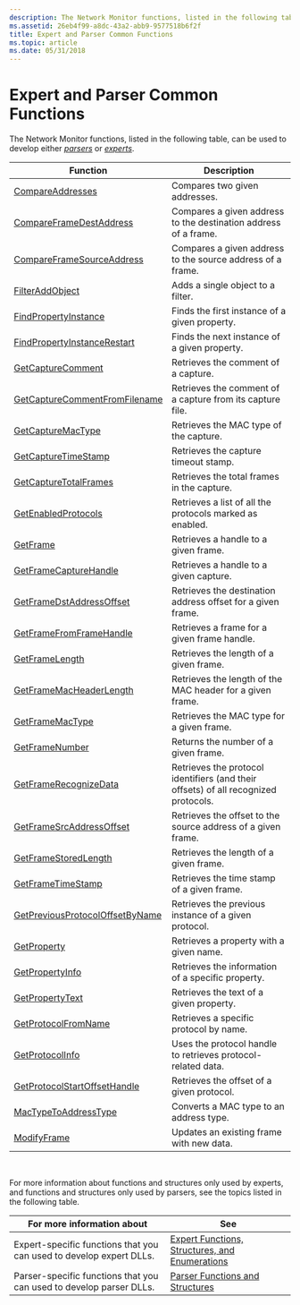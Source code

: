 ```yaml
---
description: The Network Monitor functions, listed in the following table, can be used to develop either parsers or experts.
ms.assetid: 26eb4f99-a8dc-43a2-abb9-9577518b6f2f
title: Expert and Parser Common Functions
ms.topic: article
ms.date: 05/31/2018
---
```


# Expert and Parser Common Functions

The Network Monitor functions, listed in the following table, can be used to develop either [*parsers*](p.md) or [*experts*](e.md).



| Function                                                               | Description                                                                         |
|------------------------------------------------------------------------|-------------------------------------------------------------------------------------|
| [CompareAddresses](compareaddresses.md)                               | Compares two given addresses.                                                       |
| [CompareFrameDestAddress](compareframedestaddress.md)                 | Compares a given address to the destination address of a frame.                     |
| [CompareFrameSourceAddress](compareframesourceaddress.md)             | Compares a given address to the source address of a frame.                          |
| [FilterAddObject](filteraddobject.md)                                 | Adds a single object to a filter.                                                   |
| [FindPropertyInstance](findpropertyinstance.md)                       | Finds the first instance of a given property.                                       |
| [FindPropertyInstanceRestart](findpropertyinstancerestart.md)         | Finds the next instance of a given property.                                        |
| [GetCaptureComment](getcapturecomment.md)                             | Retrieves the comment of a capture.                                                 |
| [GetCaptureCommentFromFilename](getcapturecommentfromfilename.md)     | Retrieves the comment of a capture from its capture file.                           |
| [GetCaptureMacType](getcapturemactype.md)                             | Retrieves the MAC type of the capture.                                              |
| [GetCaptureTimeStamp](getcapturetimestamp.md)                         | Retrieves the capture timeout stamp.                                                |
| [GetCaptureTotalFrames](getcapturetotalframes.md)                     | Retrieves the total frames in the capture.                                          |
| [GetEnabledProtocols](getenabledprotocols.md)                         | Retrieves a list of all the protocols marked as enabled.                            |
| [GetFrame](getframe.md)                                               | Retrieves a handle to a given frame.                                                |
| [GetFrameCaptureHandle](getframecapturehandle.md)                     | Retrieves a handle to a given capture.                                              |
| [GetFrameDstAddressOffset](getframedstaddressoffset.md)               | Retrieves the destination address offset for a given frame.                         |
| [GetFrameFromFrameHandle](getframefromframehandle.md)                 | Retrieves a frame for a given frame handle.                                         |
| [GetFrameLength](getframelength.md)                                   | Retrieves the length of a given frame.                                              |
| [GetFrameMacHeaderLength](getframemacheaderlength.md)                 | Retrieves the length of the MAC header for a given frame.                           |
| [GetFrameMacType](getframemactype.md)                                 | Retrieves the MAC type for a given frame.                                           |
| [GetFrameNumber](getframenumber.md)                                   | Returns the number of a given frame.                                                |
| [GetFrameRecognizeData](getframerecognizedata.md)                     | Retrieves the protocol identifiers (and their offsets) of all recognized protocols. |
| [GetFrameSrcAddressOffset](getframesrcaddressoffset.md)               | Retrieves the offset to the source address of a given frame.                        |
| [GetFrameStoredLength](getframestoredlength.md)                       | Retrieves the length of a given frame.                                              |
| [GetFrameTimeStamp](getframetimestamp.md)                             | Retrieves the time stamp of a given frame.                                          |
| [GetPreviousProtocolOffsetByName](getpreviousprotocoloffsetbyname.md) | Retrieves the previous instance of a given protocol.                                |
| [GetProperty](getproperty.md)                                         | Retrieves a property with a given name.                                             |
| [GetPropertyInfo](getpropertyinfo.md)                                 | Retrieves the information of a specific property.                                   |
| [GetPropertyText](getpropertytext.md)                                 | Retrieves the text of a given property.                                             |
| [GetProtocolFromName](getprotocolfromname.md)                         | Retrieves a specific protocol by name.                                              |
| [GetProtocolInfo](getprotocolinfo.md)                                 | Uses the protocol handle to retrieves protocol-related data.                        |
| [GetProtocolStartOffsetHandle](getprotocolstartoffsethandle.md)       | Retrieves the offset of a given protocol.                                           |
| [MacTypeToAddressType](mactypetoaddresstype.md)                       | Converts a MAC type to an address type.                                             |
| [ModifyFrame](modifyframe.md)                                         | Updates an existing frame with new data.                                            |



 

For more information about functions and structures only used by experts, and functions and structures only used by parsers, see the topics listed in the following table.



| For more information about                                          | See                                                                                                |
|---------------------------------------------------------------------|----------------------------------------------------------------------------------------------------|
| Expert-specific functions that you can used to develop expert DLLs. | [Expert Functions, Structures, and Enumerations](expert-functions-structures-and-enumerations.md) |
| Parser-specific functions that you can used to develop parser DLLs. | [Parser Functions and Structures](parser-functions-and-structures.md)                             |



 

 

 



